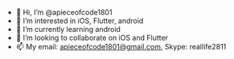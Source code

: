 - 👋 Hi, I’m @apieceofcode1801
- 👀 I’m interested in iOS, Flutter, android
- 🌱 I’m currently learning android
- 💞️ I’m looking to collaborate on iOS and Flutter
- 📫 My email: apieceofcode1801@gmail.com, Skype: reallife2811

<!---
apieceofcode1801/apieceofcode1801 is a ✨ special ✨ repository because its `README.md` (this file) appears on your GitHub profile.
You can click the Preview link to take a look at your changes.
--->
